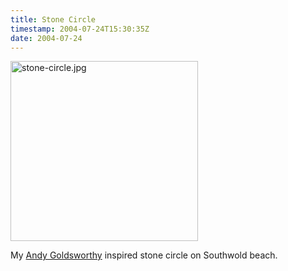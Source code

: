 ```yaml
---
title: Stone Circle
timestamp: 2004-07-24T15:30:35Z
date: 2004-07-24
---
```


<img alt="stone-circle.jpg" src="http://blog.whatfettle.com/archives/stone-circle.jpg" width="300" height="288" border="0" />

My <a href='http://blog.whatfettle.com/archives/000105.html'>Andy Goldsworthy</a> inspired stone circle on Southwold beach.